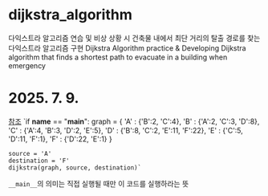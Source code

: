 # dijkstra_algorithm

다익스트라 알고리즘 연습 및 비상 상황 시 건축물 내에서 최단 거리의 탈출 경로를 찾는 다익스트라 알고리즘 구현
Dijkstra Algorithm practice & Developing Dijkstra algorithm that finds a shortest path to evacuate in a building when emergency

# 2025. 7. 9.

[참조](https://www.youtube.com/watch?v=OrJ004Wid4o)
`if **name** == "**main**":
graph = {
'A' : {'B':2, 'C':4},
'B' : {'A':2, 'C':3, 'D':8},
'C' : {'A':4, 'B':3, 'D':2, 'E':5},
'D' : {'B':8, 'C':2, 'E':11, 'F':22},
'E' : {'C':5, 'D':11, 'F':1},
'F' : {'D':22, 'E':1}
}

    source = 'A'
    destination = 'F'
    dijkstra(graph, source, destination)`

`__main__`의 의미는 직접 실행될 때만 이 코드를 실행하라는 뜻

